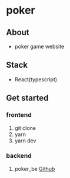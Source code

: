 # poker

## About

- poker game website

## Stack

- React(typescript)

## Get started

### frontend

1. git clone
2. yarn
3. yarn dev

### backend

1. poker_be [Github](https://github.com/DynePark9111/poker_be)
